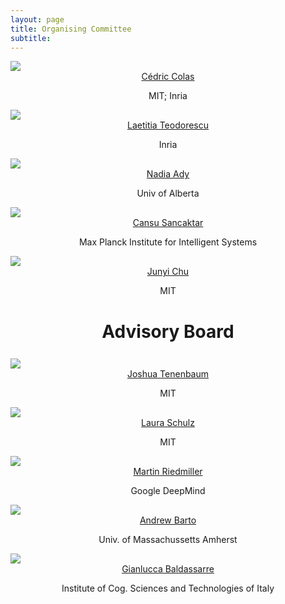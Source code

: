 ```yaml
---
layout: page
title: Organising Committee
subtitle: 
---
```


<div class="container">
  <div class="row">
    <div class="col-sm">
      <img class="organiser-img" src='/assets/img/cedric.jpg'>
      <div class="organiser-name" style="text-align: center;"> <a href="https://ccolas.github.io/">Cédric Colas</a> <br> <p class='speaker-affiliation'>MIT; Inria</p></div>
    </div>
    <div class="col-sm">
      <img class="organiser-img" src='/assets/img/laetitia.png'>
      <div class="organiser-name" style="text-align: center;"> <a href="https://scholar.google.com/citations?user=pW-r5kcAAAAJ">Laetitia Teodorescu</a> <br> <p class='speaker-affiliation'> Inria</p></div>
    </div>
    <div class="col-sm">
      <img class="organiser-img" src='/assets/img/nadiamady.jpeg'>
      <div class="organiser-name" style="text-align: center;"> <a href="https://sites.ualberta.ca/~nmady/">Nadia Ady</a> <br> <p class='speaker-affiliation'>Univ  of Alberta</p></div>
    </div>
  </div>
<div class="row">
    <div class="col-sm">
      <img class="organiser-img" src='/assets/img/cansu_sancaktar.jpg'>
      <div class="organiser-name" style="text-align: center;"> <a href="https://is.mpg.de/person/csancaktar">Cansu Sancaktar</a> <br> <p 
class='speaker-affiliation'>Max Planck Institute for Intelligent Systems</p></div>
    </div>
    <div class="col-sm">
      <img class="organiser-img" src='/assets/img/junyi.png'>
      <div class="organiser-name" style="text-align: center;"> <a href="https://junyichu.mit.edu/">Junyi Chu</a> <br> <p class='speaker-affiliation'> MIT</p></div>
    </div>
    <div class="col-sm">
        </div>
  </div>
</div>

<h1 style="text-align:center; margin-bottom:20pt; !important"> Advisory Board </h1>
<div class="container">
<div class="row">
    <div class="col-sm">
      <img class="organiser-img" src='/assets/img/josh.jpeg'>
      <div class="organiser-name" style="text-align: center;"> <a href="http://web.mit.edu/cocosci/josh.html">Joshua Tenenbaum</a> <br> <p 
class='speaker-affiliation'>MIT</p></div>
    </div>
    <div class="col-sm">
      <img class="organiser-img" src='/assets/img/laura.jpg'>
      <div class="organiser-name" style="text-align: center;"> <a href="https://bcs.mit.edu/directory/laura-schulz">Laura Schulz</a> <br> <p 
class='speaker-affiliation'> MIT</p></div>
    </div>
    <div class="col-sm">
      <img class="organiser-img" src='/assets/img/martin.jpeg'>
      <div class="organiser-name" style="text-align: center;"> <a href="https://sites.google.com/view/riedmiller/home">Martin Riedmiller</a> <br> <p class='speaker-affiliation'> 
Google DeepMind</p></div>
    </div>
    </div>

<div class="row">
    <div class="col-sm">
      <img class="organiser-img" src='/assets/img/andrew.jpeg'>
      <div class="organiser-name" style="text-align: center;"> <a href="https://people.cs.umass.edu/~barto/">Andrew Barto</a> <br> <p class='speaker-affiliation'> Univ. 
of Massachussetts Amherst</p></div>
    </div>
  <div class="col-sm">
      <img class="organiser-img" src='/assets/img/gianlucca.jpeg'>
      <div class="organiser-name" style="text-align: center;"> <a href="https://www.istc.cnr.it/people/gianluca-baldassarre">Gianlucca Baldassarre</a> <br> <p 
class='speaker-affiliation'> Institute of Cog. Sciences and Technologies of Italy</p></div>
    </div>

  <div class="col-sm">
    </div>

  </div>
 </div>